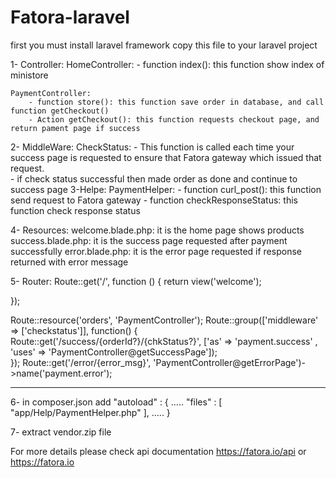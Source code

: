 # Fatora-laravel
first you must install laravel framework
copy this file to your laravel project

1- Controller:
	HomeController:
		- function index(): this function show index of ministore
	
	PaymentController: 
		- function store(): this function save order in database, and call function getCheckout() 
		- Action getCheckout(): this function requests checkout page, and return pament page if success
2- MiddleWare: 
	CheckStatus:
		- This function is called each time your success page is requested to ensure that Fatora gateway which issued that request. 	
		- if check status successful then made order as done and continue to success page
3-Helpe: 
	PaymentHelper:
		- function curl_post(): this function send request to Fatora gateway
		- function checkResponseStatus: this function check response status

4- Resources:
	welcome.blade.php: it is the home page shows products 
	success.blade.php: it is the success page requested after payment successfully
	error.blade.php: it is the error page requested if response returned with error message

5- Router:
Route::get('/', function () {
    return view('welcome');
 
});

Route::resource('orders', 'PaymentController');
Route::group(['middleware' => ['checkstatus']], function()
{
    Route::get('/success/{orderId?}/{chkStatus?}', ['as' => 'payment.success' , 'uses' => 'PaymentController@getSuccessPage']);    
});
Route::get('/error/{error_msg}', 'PaymentController@getErrorPage')->name('payment.error');

----------------------------------------------------------------------------------------------------------------------------
6- in composer.json add 
"autoload" : {
		.....
		"files" : [
			"app/Help/PaymentHelper.php"
		],
    .....
		}
    
7- extract vendor.zip file

For more details please check api documentation https://fatora.io/api or https://fatora.io


		

